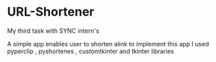 # URL-Shortener
My third task with SYNC intern's 



A simple app enables user to shorten alink to implement this app I used pyperclip , pyshortenes , customtkinter and tkinter libraries
